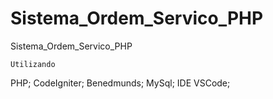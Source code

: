 # Sistema_Ordem_Servico_PHP
 Sistema_Ordem_Servico_PHP
	
	Utilizando 
PHP;
CodeIgniter;
Benedmunds;
MySql;
IDE VSCode;
